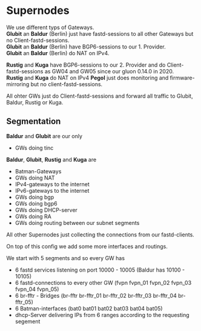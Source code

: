 # Supernodes

We use different typs of Gateways.  
**Glubit** an **Baldur** (Berlin) just have fastd-sessions to all other Gateways but no Client-fastd-sessions.  
**Glubit** an **Baldur** (Berlin) have BGP6-sessions to our 1. Provider.  
**Glubit** an **Baldur** (Berlin) do NAT on IPv4.

**Rustig** and **Kuga** have BGP6-sessions to our 2. Provider and do Client-fastd-sessions as GW04 and GW05 since our gluon 0.14.0 in 2020.  
**Rustig** and **Kuga** do NAT on IPv4 
**Pegol** just does monitoring and firmware-mirroring but no client-fastd-sessions.  

All ohter GWs just do Client-fastd-sessions and forward all traffic to Glubit, Baldur, Rustig or Kuga.  

## Segmentation
**Baldur** and **Glubit** are our only 
- GWs doing tinc 

**Baldur**, **Glubit**, **Rustig** and **Kuga** are
- Batman-Gateways 
- GWs doing NAT
- IPv4-gateways to the internet 
- IPv6-gateways to the internet 
- GWs doing bgp 
- GWs doing bgp6 
- GWs doing DHCP-server
- GWs doing RA
- GWs doing routing between our subnet segments

All other Supernodes just collecting the connections from our fastd-clients.  

On top of this config we add some more interfaces and routings. 

We start with 5 segments and so every GW has 
- 6 fastd services listening on port 10000 - 10005 (Baldur has 10100 - 10105) 
- 6 fastd-connections to every other GW (fvpn fvpn_01 fvpn_02 fvpn_03 fvpn_04 fvpn_05)
- 6 br-fftr - Bridges (br-fftr br-fftr_01 br-fftr_02 br-fftr_03 br-fftr_04 br-fftr_05)
- 6 Batman-interfaces (bat0 bat01 bat02 bat03 bat04 bat05)
- dhcp-Server delivering IPs  from 6 ranges according to the requesting segement







